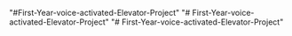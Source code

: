 "#First-Year-voice-activated-Elevator-Project" 
"# First-Year-voice-activated-Elevator-Project" 
"# First-Year-voice-activated-Elevator-Project" 
